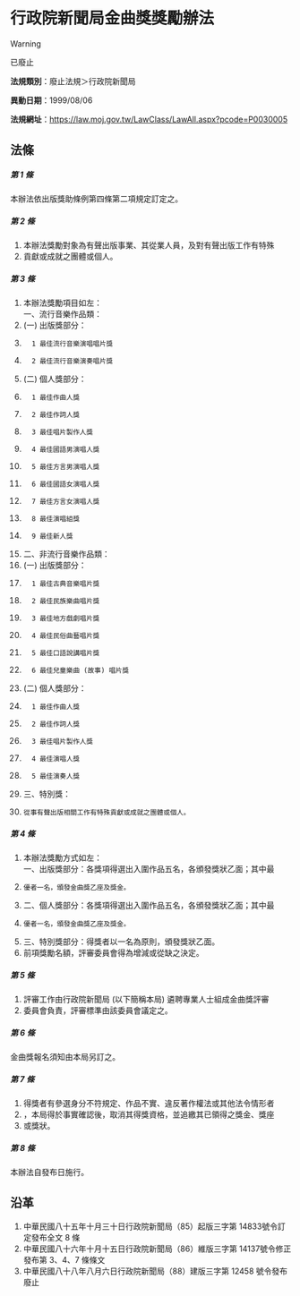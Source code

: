 # 行政院新聞局金曲獎獎勵辦法


> [!WARNING]
> 已廢止


**法規類別**：廢止法規＞行政院新聞局

**異動日期**：1999/08/06  

**法規網址**：https://law.moj.gov.tw/LawClass/LawAll.aspx?pcode=P0030005



## 法條
##### 第 1 條
本辦法依出版獎助條例第四條第二項規定訂定之。

##### 第 2 條
1. 本辦法獎勵對象為有聲出版事業、其從業人員，及對有聲出版工作有特殊
1. 貢獻或成就之團體或個人。

##### 第 3 條
1. 本辦法獎勵項目如左：  
一、流行音樂作品類：
1.  (一) 出版獎部分：
1.       1 最佳流行音樂演唱唱片獎
1.       2 最佳流行音樂演奏唱片獎
1.  (二) 個人獎部分：
1.       1 最佳作曲人獎
1.       2 最佳作詞人獎
1.       3 最佳唱片製作人獎
1.       4 最佳國語男演唱人獎
1.       5 最佳方言男演唱人獎
1.       6 最佳國語女演唱人獎
1.       7 最佳方言女演唱人獎
1.       8 最佳演唱組獎
1.       9 最佳新人獎
1. 二、非流行音樂作品類：
1.  (一) 出版獎部分：
1.       1 最佳古典音樂唱片獎
1.       2 最佳民族樂曲唱片獎
1.       3 最佳地方戲劇唱片獎
1.       4 最佳民俗曲藝唱片獎
1.       5 最佳口語說講唱片獎
1.       6 最佳兒童樂曲 (故事) 唱片獎
1.  (二) 個人獎部分：
1.       1 最佳作曲人獎
1.       2 最佳作詞人獎
1.       3 最佳唱片製作人獎
1.       4 最佳演唱人獎
1.       5 最佳演奏人獎
1. 三、特別獎：
1.     從事有聲出版相關工作有特殊貢獻或成就之團體或個人。

##### 第 4 條
1. 本辦法獎勵方式如左：  
一、出版獎部分：各獎項得選出入圍作品五名，各頒發獎狀乙面；其中最
1.     優者一名，頒發金曲獎乙座及獎金。
1. 二、個人獎部分：各獎項得選出入圍作品五名，各頒發獎狀乙面；其中最
1.     優者一名，頒發金曲獎乙座及獎金。
1. 三、特別獎部分：得獎者以一名為原則，頒發獎狀乙面。
1. 前項獎勵名額，評審委員會得為增減或從缺之決定。

##### 第 5 條
1. 評審工作由行政院新聞局 (以下簡稱本局) 遴聘專業人士組成金曲獎評審
1. 委員會負責，評審標準由該委員會議定之。

##### 第 6 條
金曲獎報名須知由本局另訂之。

##### 第 7 條
1. 得獎者有參選身分不符規定、作品不實、違反著作權法或其他法令情形者
1. ，本局得於事實確認後，取消其得獎資格，並追繳其已領得之獎金、獎座
1. 或獎狀。

##### 第 8 條
本辦法自發布日施行。

## 沿革
1. 中華民國八十五年十月三十日行政院新聞局（85）起版三字第 14833號令訂定發布全文 8  條
1. 中華民國八十六年十月十五日行政院新聞局（86）維版三字第 14137號令修正發布第 3、4、7  條條文
1. 中華民國八十八年八月六日行政院新聞局（88）建版三字第 12458  號令發布廢止
